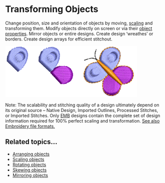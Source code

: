 # Transforming Objects

Change position, size and orientation of objects by moving, [scaling](../../glossary/glossary) and transforming them. Modify objects directly on screen or via their [object properties](../../glossary/glossary). Mirror objects or entire designs. Create design ‘wreathes’ or borders. Create design arrays for efficient stitchout.

![transform00001.png](assets/transform00001.png)

Note: The scalability and stitching quality of a design ultimately depend on its original source – Native Design, Imported Outlines, Processed Stitches, or Imported Stitches. Only [EMB](../../glossary/glossary) designs contain the complete set of design information required for 100% perfect scaling and transformation. [See also Embroidery file formats.](../../Basics/basics/Embroidery_file_formats)

## Related topics...

- [Arranging objects](Arranging_objects)
- [Scaling objects](Scaling_objects)
- [Rotating objects](Rotating_objects)
- [Skewing objects](Skewing_objects)
- [Mirroring objects](Mirroring_objects)
